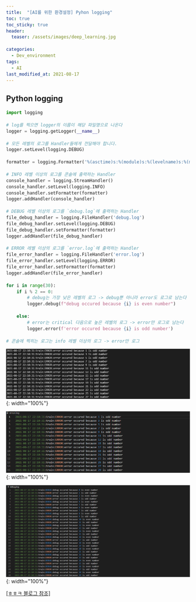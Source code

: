 ```yaml
---
title:  "[AI를 위한 환경설정] Pyhon logging"
toc: true
toc_sticky: true
header:
  teaser: /assets/images/deep_learning.jpg

categories:
  - Dev_environment
tags:
  - AI
last_modified_at: 2021-08-17
---
```



## Python logging

```python
import logging

# log를 찍으면 logger의 이름이 해당 파일명으로 나온다
logger = logging.getLogger(__name__)

# 모든 레벨의 로그를 Handler들에게 전달해야 합니다.
logger.setLevel(logging.DEBUG) 

formatter = logging.Formatter('%(asctime)s:%(module)s:%(levelname)s:%(message)s', '%Y-%m-%d %H:%M:%S')

# INFO 레벨 이상의 로그를 콘솔에 출력하는 Handler
console_handler = logging.StreamHandler()
console_handler.setLevel(logging.INFO)
console_handler.setFormatter(formatter)
logger.addHandler(console_handler)

# DEBUG 레벨 이상의 로그를 `debug.log`에 출력하는 Handler
file_debug_handler = logging.FileHandler('debug.log')
file_debug_handler.setLevel(logging.DEBUG)
file_debug_handler.setFormatter(formatter)
logger.addHandler(file_debug_handler)

# ERROR 레벨 이상의 로그를 `error.log`에 출력하는 Handler
file_error_handler = logging.FileHandler('error.log')
file_error_handler.setLevel(logging.ERROR)
file_error_handler.setFormatter(formatter)
logger.addHandler(file_error_handler)

for i in range(30):
    if i % 2 == 0:
        # debug는 가장 낮은 레벨의 로그 -> debug뿐 아니라 error도 로그로 남는다
        logger.debug(f"debug occured because {i} is even number")

    else:
        # error는 critical 다음으로 높은 레벨의 로그 -> error만 로그로 남는다
        logger.error(f'error occured because {i} is odd number')

# 콘솔에 찍히는 로그는 info 레벨 이상의 로그 -> error만 로그
```

![](/assets/images/log_1.png){: width="100%"}  

![](/assets/images/log_2.png){: width="100%"}  

![](/assets/images/log_3.png){: width="100%"}  

[[ㅎㅎㅋ 블로그 참조]](https://hwangheek.github.io/2019/python-logging/)